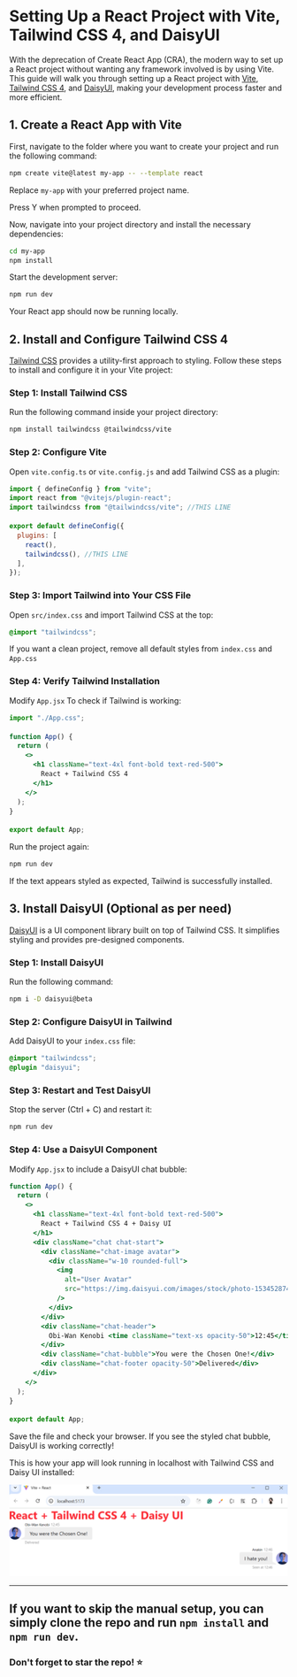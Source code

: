 # Setting Up a React Project with Vite, Tailwind CSS 4, and DaisyUI

With the deprecation of Create React App (CRA), the modern way to set up a React project without wanting any framework involved is by using Vite. This guide will walk you through setting up a React project with [Vite](https://vitejs.dev/), [Tailwind CSS 4](https://tailwindcss.com/docs/installation/using-vite), and [DaisyUI](https://daisyui.com/), making your development process faster and more efficient.

## 1. Create a React App with Vite

First, navigate to the folder where you want to create your project and run the following command:

```bash
npm create vite@latest my-app -- --template react
```

Replace `my-app` with your preferred project name.

Press Y when prompted to proceed.

Now, navigate into your project directory and install the necessary dependencies:

```bash
cd my-app
npm install
```

Start the development server:

```bash
npm run dev
```

Your React app should now be running locally.

## 2. Install and Configure Tailwind CSS 4

[Tailwind CSS](https://tailwindcss.com/docs/installation/using-vite) provides a utility-first approach to styling. Follow these steps to install and configure it in your Vite project:

### Step 1: Install Tailwind CSS

Run the following command inside your project directory:

```bash
npm install tailwindcss @tailwindcss/vite
```

### Step 2: Configure Vite

Open `vite.config.ts` or `vite.config.js` and add Tailwind CSS as a plugin:

```javascript
import { defineConfig } from "vite";
import react from "@vitejs/plugin-react";
import tailwindcss from "@tailwindcss/vite"; //THIS LINE

export default defineConfig({
  plugins: [
    react(),
    tailwindcss(), //THIS LINE
  ],
});
```

### Step 3: Import Tailwind into Your CSS File

Open `src/index.css` and import Tailwind CSS at the top:

```css
@import "tailwindcss";
```

If you want a clean project, remove all default styles from `index.css` and `App.css`

### Step 4: Verify Tailwind Installation

Modify `App.jsx` To check if Tailwind is working:

```jsx
import "./App.css";

function App() {
  return (
    <>
      <h1 className="text-4xl font-bold text-red-500">
        React + Tailwind CSS 4
      </h1>
    </>
  );
}

export default App;
```

Run the project again:

```bash
npm run dev
```

If the text appears styled as expected, Tailwind is successfully installed.

## 3. Install DaisyUI (Optional as per need)

[DaisyUI](https://daisyui.com/) is a UI component library built on top of Tailwind CSS. It simplifies styling and provides pre-designed components.

### Step 1: Install DaisyUI

Run the following command:

```bash
npm i -D daisyui@beta
```

### Step 2: Configure DaisyUI in Tailwind

Add DaisyUI to your `index.css` file:

```css
@import "tailwindcss";
@plugin "daisyui";
```

### Step 3: Restart and Test DaisyUI

Stop the server (Ctrl + C) and restart it:

```bash
npm run dev
```

### Step 4: Use a DaisyUI Component

Modify `App.jsx` to include a DaisyUI chat bubble:

```jsx
function App() {
  return (
    <>
      <h1 className="text-4xl font-bold text-red-500">
        React + Tailwind CSS 4 + Daisy UI
      </h1>
      <div className="chat chat-start">
        <div className="chat-image avatar">
          <div className="w-10 rounded-full">
            <img
              alt="User Avatar"
              src="https://img.daisyui.com/images/stock/photo-1534528741775-53994a69daeb.webp"
            />
          </div>
        </div>
        <div className="chat-header">
          Obi-Wan Kenobi <time className="text-xs opacity-50">12:45</time>
        </div>
        <div className="chat-bubble">You were the Chosen One!</div>
        <div className="chat-footer opacity-50">Delivered</div>
      </div>
    </>
  );
}

export default App;
```

Save the file and check your browser. If you see the styled chat bubble, DaisyUI is working correctly!

This is how your app will look running in localhost with Tailwind CSS and Daisy UI installed:

![Screenshot of app with Tailwind CSS and DaisyUI](/src/Screenshot.png)

----

## If you want to skip the manual setup, you can simply clone the repo and run `npm install` and `npm run dev`.

### Don't forget to star the repo! ⭐
